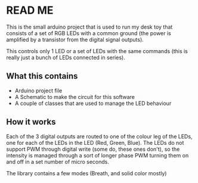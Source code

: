 # READ ME
This is the small arduino project that is used to run my desk toy that consists of a set of RGB LEDs with a common ground (the power is amplified by a transistor from the digital signal outputs). 

This controls only 1 LED or a set of LEDs with the same commands (this is really just a bunch of LEDs connected in series).

## What this contains
* Arduino project file
* A Schematic to make the circuit for this software
* A couple of classes that are used to manage the LED behaviour

## How it works
Each of the 3 digital outputs are routed to one of the colour leg of the LEDs, one for each of the LEDs in the LED (Red, Green, Blue).
The LEDs do not support PWM through digital write (some do, these ones don't), so the intensity is managed through a sort of longer phase PWM turning them on and off in a set number of micro seconds.

The library contains a few modes (Breath, and solid color mostly)